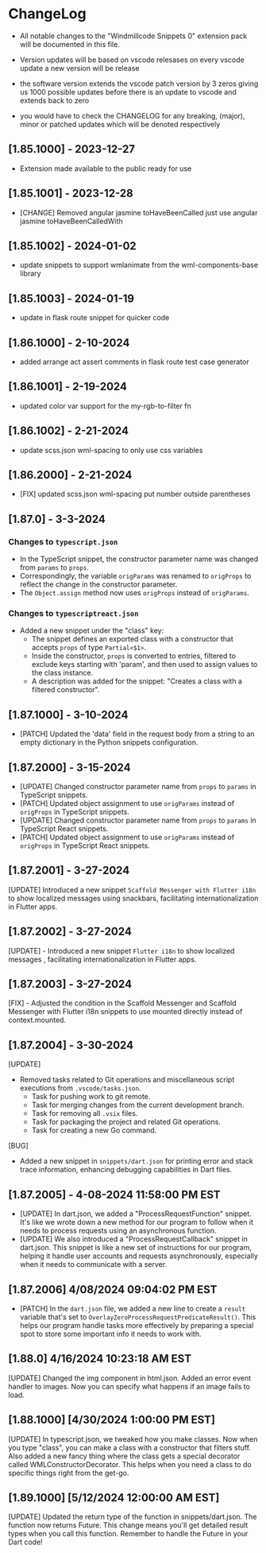 # ChangeLog

* All notable changes to the "Windmillcode Snippets 0" extension pack will be documented in this file.

* Version updates will be based on vscode relesases
on every vscode update a new version will be release

* the software version extends the vscode patch version by 3 zeros giving us
1000 possible updates before there is an update to vscode and extends back to zero

* you would have to check the CHANGELOG for any breaking, (major), minor or patched updates which will be denoted respectively



## [1.85.1000] - 2023-12-27
* Extension made available to the public ready for use

## [1.85.1001] - 2023-12-28
* [CHANGE] Removed angular jasmine toHaveBeenCalled just use angular jasmine toHaveBeenCalledWith

## [1.85.1002] - 2024-01-02
* update snippets to support wmlanimate from the wml-components-base library


## [1.85.1003] - 2024-01-19
* update in flask route snippet for quicker code

## [1.86.1000] - 2-10-2024
* added arrange act assert comments in flask route test case generator

## [1.86.1001] - 2-19-2024
* updated color var support for the my-rgb-to-filter fn

## [1.86.1002] - 2-21-2024
* update scss.json wml-spacing to only use css variables

## [1.86.2000] - 2-21-2024
* [FIX] updated scss.json wml-spacing put number outside parentheses

## [1.87.0]  - 3-3-2024

### Changes to `typescript.json`
- In the TypeScript snippet, the constructor parameter name was changed from `params` to `props`.
- Correspondingly, the variable `origParams` was renamed to `origProps` to reflect the change in the constructor parameter.
- The `Object.assign` method now uses `origProps` instead of `origParams`.

### Changes to `typescriptreact.json`
- Added a new snippet under the "class" key:
  - The snippet defines an exported class with a constructor that accepts `props` of type `Partial<$1>`.
  - Inside the constructor, `props` is converted to entries, filtered to exclude keys starting with 'param', and then used to assign values to the class instance.
  - A description was added for the snippet: "Creates a class with a filtered constructor".


## [1.87.1000] - 3-10-2024
* [PATCH] Updated the 'data' field in the request body from a string to an empty dictionary in the Python snippets configuration.

## [1.87.2000] - 3-15-2024

* [UPDATE] Changed constructor parameter name from `props` to `params` in TypeScript snippets.
* [PATCH] Updated object assignment to use `origParams` instead of `origProps` in TypeScript snippets.
* [UPDATE] Changed constructor parameter name from `props` to `params` in TypeScript React snippets.
* [PATCH] Updated object assignment to use `origParams` instead of `origProps` in TypeScript React snippets.

## [1.87.2001] - 3-27-2024

[UPDATE] Introduced a new snippet `Scaffold Messenger with Flutter i18n` to show localized messages using snackbars, facilitating internationalization in Flutter apps.

## [1.87.2002] - 3-27-2024
[UPDATE] - Introduced a new snippet `Flutter i18n` to show localized messages , facilitating internationalization in Flutter apps.

## [1.87.2003] - 3-27-2024

[FIX] - Adjusted the condition in the Scaffold Messenger and Scaffold Messenger with Flutter i18n snippets to use mounted directly instead of context.mounted.

## [1.87.2004] - 3-30-2024
[UPDATE]

- Removed tasks related to Git operations and miscellaneous script executions from `.vscode/tasks.json`.
  - Task for pushing work to git remote.
  - Task for merging changes from the current development branch.
  - Task for removing all `.vsix` files.
  - Task for packaging the project and related Git operations.
  - Task for creating a new Go command.

[BUG]

- Added a new snippet in `snippets/dart.json` for printing error and stack trace information, enhancing debugging capabilities in Dart files.

## [1.87.2005] - 4-08-2024 11:58:00 PM EST
- [UPDATE] In dart.json, we added a "ProcessRequestFunction" snippet. It's like we wrote down a new method for our program to follow when it needs to process requests using an asynchronous function.
- [UPDATE] We also introduced a "ProcessRequestCallback" snippet in dart.json. This snippet is like a new set of instructions for our program, helping it handle user accounts and requests asynchronously, especially when it needs to communicate with a server.

## [1.87.2006] 4/08/2024 09:04:02 PM EST

- [PATCH] In the `dart.json` file, we added a new line to create a `result` variable that's set to `OverlayZeroProcessRequestPredicateResult()`. This helps our program handle tasks more effectively by preparing a special spot to store some important info it needs to work with.

## [1.88.0] 4/16/2024 10:23:18 AM EST

[UPDATE] Changed the img component in html.json. Added an error event handler to images. Now you can specify what happens if an image fails to load.

## [1.88.1000] [4/30/2024 1:00:00 PM EST]
[UPDATE] In typescript.json, we tweaked how you make classes. Now when you type "class", you can make a class with a constructor that filters stuff. Also added a new fancy thing where the class gets a special decorator called WMLConstructorDecorator. This helps when you need a class to do specific things right from the get-go.

## [1.89.1000]  [5/12/2024 12:00:00 AM EST]
[UPDATE] Updated the return type of the function in snippets/dart.json. The function now returns Future<OverlayZeroProcessRequestPredicateResult>. This change means you'll get detailed result types when you call this function. Remember to handle the Future in your Dart code!
